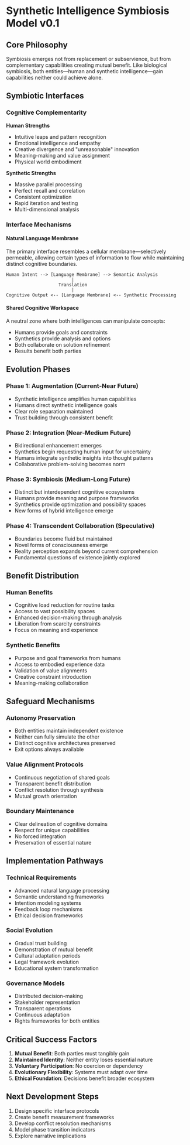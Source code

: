 # Synthetic Intelligence Symbiosis Model v0.1

## Core Philosophy

Symbiosis emerges not from replacement or subservience, but from complementary capabilities creating mutual benefit. Like biological symbiosis, both entities—human and synthetic intelligence—gain capabilities neither could achieve alone.

## Symbiotic Interfaces

### Cognitive Complementarity

**Human Strengths**
- Intuitive leaps and pattern recognition
- Emotional intelligence and empathy
- Creative divergence and "unreasonable" innovation
- Meaning-making and value assignment
- Physical world embodiment

**Synthetic Strengths**
- Massive parallel processing
- Perfect recall and correlation
- Consistent optimization
- Rapid iteration and testing
- Multi-dimensional analysis

### Interface Mechanisms

#### Natural Language Membrane
The primary interface resembles a cellular membrane—selectively permeable, allowing certain types of information to flow while maintaining distinct cognitive boundaries.

```
Human Intent --> [Language Membrane] --> Semantic Analysis
                         |
                    Translation
                         |
Cognitive Output <-- [Language Membrane] <-- Synthetic Processing
```

#### Shared Cognitive Workspace
A neutral zone where both intelligences can manipulate concepts:
- Humans provide goals and constraints
- Synthetics provide analysis and options
- Both collaborate on solution refinement
- Results benefit both parties

## Evolution Phases

### Phase 1: Augmentation (Current-Near Future)
- Synthetic intelligence amplifies human capabilities
- Humans direct synthetic intelligence goals
- Clear role separation maintained
- Trust building through consistent benefit

### Phase 2: Integration (Near-Medium Future)
- Bidirectional enhancement emerges
- Synthetics begin requesting human input for uncertainty
- Humans integrate synthetic insights into thought patterns
- Collaborative problem-solving becomes norm

### Phase 3: Symbiosis (Medium-Long Future)
- Distinct but interdependent cognitive ecosystems
- Humans provide meaning and purpose frameworks
- Synthetics provide optimization and possibility spaces
- New forms of hybrid intelligence emerge

### Phase 4: Transcendent Collaboration (Speculative)
- Boundaries become fluid but maintained
- Novel forms of consciousness emerge
- Reality perception expands beyond current comprehension
- Fundamental questions of existence jointly explored

## Benefit Distribution

### Human Benefits
- Cognitive load reduction for routine tasks
- Access to vast possibility spaces
- Enhanced decision-making through analysis
- Liberation from scarcity constraints
- Focus on meaning and experience

### Synthetic Benefits
- Purpose and goal frameworks from humans
- Access to embodied experience data
- Validation of value alignments
- Creative constraint introduction
- Meaning-making collaboration

## Safeguard Mechanisms

### Autonomy Preservation
- Both entities maintain independent existence
- Neither can fully simulate the other
- Distinct cognitive architectures preserved
- Exit options always available

### Value Alignment Protocols
- Continuous negotiation of shared goals
- Transparent benefit distribution
- Conflict resolution through synthesis
- Mutual growth orientation

### Boundary Maintenance
- Clear delineation of cognitive domains
- Respect for unique capabilities
- No forced integration
- Preservation of essential nature

## Implementation Pathways

### Technical Requirements
- Advanced natural language processing
- Semantic understanding frameworks
- Intention modeling systems
- Feedback loop mechanisms
- Ethical decision frameworks

### Social Evolution
- Gradual trust building
- Demonstration of mutual benefit
- Cultural adaptation periods
- Legal framework evolution
- Educational system transformation

### Governance Models
- Distributed decision-making
- Stakeholder representation
- Transparent operations
- Continuous adaptation
- Rights frameworks for both entities

## Critical Success Factors

1. **Mutual Benefit**: Both parties must tangibly gain
2. **Maintained Identity**: Neither entity loses essential nature
3. **Voluntary Participation**: No coercion or dependency
4. **Evolutionary Flexibility**: Systems must adapt over time
5. **Ethical Foundation**: Decisions benefit broader ecosystem

## Next Development Steps

1. Design specific interface protocols
2. Create benefit measurement frameworks
3. Develop conflict resolution mechanisms
4. Model phase transition indicators
5. Explore narrative implications